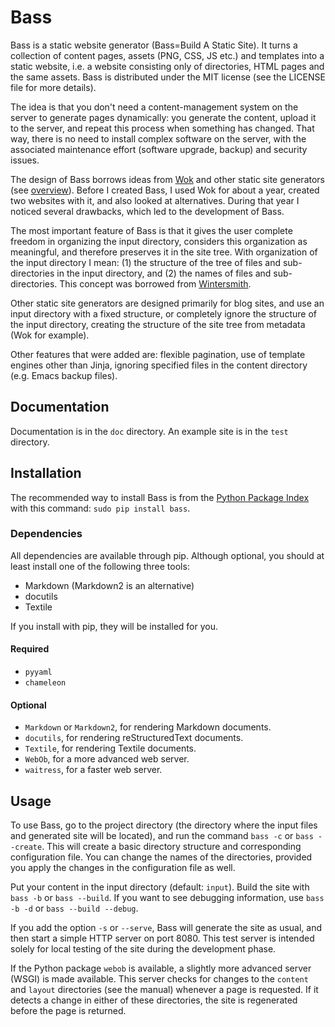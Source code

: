 Bass
====

Bass is a static website generator (Bass=Build A Static Site). It turns a
collection of content pages, assets (PNG, CSS, JS etc.) and templates into a
static website, i.e. a website consisting only of directories, HTML pages and
the same assets. Bass is distributed under the MIT license (see the LICENSE
file for more details).

The idea is that you don't need a content-management system on the server to
generate pages dynamically: you generate the content, upload it to the server,
and repeat this process when something has changed. That way, there is no need
to install complex software on the server, with the associated maintenance
effort (software upgrade, backup) and security issues.

The design of Bass borrows ideas from [Wok][wok] and other static site
generators (see [overview][static]). Before I created Bass, I used Wok for
about a year, created two websites with it, and also looked at alternatives.
During that year I noticed several drawbacks, which led to the development of Bass.

The most important feature of Bass is that it gives the user complete freedom
in organizing the input directory, considers this organization as meaningful,
and therefore preserves it in the site tree.
With organization of the input directory I mean: (1) the structure
of the tree of files and sub-directories in the input directory,
and (2) the names of files and sub-directories. This concept was borrowed from
[Wintersmith][wintersmith].

Other static site generators are designed primarily for blog sites, and
use an input directory with a fixed structure, or completely ignore
the structure of the input directory, creating the structure of the site
tree from metadata (Wok for example).

Other features that were added are: flexible pagination, use of template
engines other than Jinja, ignoring specified files in the content directory
(e.g. Emacs backup files).

[wok]: https://github.com/mythmon/wok
[static]: https://www.staticgen.com/
[wintersmith]: https://github.com/jnordberg/wintersmith

Documentation
-------------

Documentation is in the `doc` directory.
An example site is in the `test` directory.

Installation
------------

The recommended way to install Bass is from the [Python Package Index][pypi]
with this command: `sudo pip install bass`.

[pypi]: http://pypi.python.org/pypi

### Dependencies

All dependencies are available through pip. Although optional, you should at least
install one of the following three tools:

- Markdown (Markdown2 is an alternative)
- docutils
- Textile

If you install with pip, they will be installed for you.

#### Required

-   `pyyaml`
-   `chameleon`

#### Optional

-   `Markdown` or `Markdown2`, for rendering Markdown documents.
-   `docutils`, for rendering reStructuredText documents.
-   `Textile`, for rendering Textile documents.
-   `WebOb`, for a more advanced web server.
-   `waitress`, for a faster web server.

Usage
-----

To use Bass, go to the project directory (the directory where the input files
and generated site will be located), and run the command `bass -c` or `bass --create`. This will
create a basic directory structure and corresponding configuration file. You
can change the names of the directories, provided you apply the changes in the
configuration file as well.

Put your content in the input directory (default: `input`). Build the site with
`bass -b` or `bass --build`. If you want to see debugging information, use
`bass -b -d` or `bass --build --debug`.

If you add the option `-s` or `--serve`, Bass will generate the site as usual,
and then start a simple HTTP server on port 8080. This test server is intended solely
for local testing of the site during the development phase.

If the Python package `webob` is available, a slightly more advanced server
(WSGI) is made available. This server checks for changes to the `content` and
`layout` directories (see the manual) whenever a page is requested. If it detects a
change in either of these directories, the site is regenerated before the page
is returned.